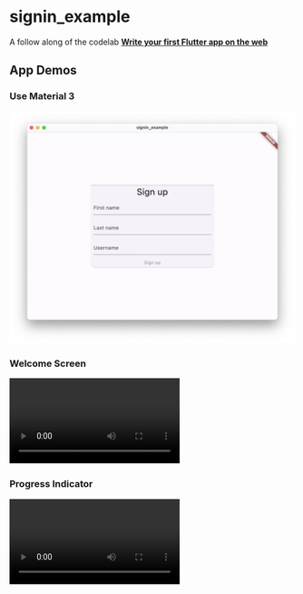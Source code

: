 # signin_example

A follow along of the codelab [**Write your first Flutter app on the web**](
https://docs.flutter.dev/get-started/codelab-web
)

## App Demos

### Use Material 3

![Material 3](./app_demos/material3.png)

### Welcome Screen

![Welcome Screen](./app_demos/welcome_screen.mov)

### Progress Indicator

![Progress Indicator](./app_demos/progess_indicator.mov)